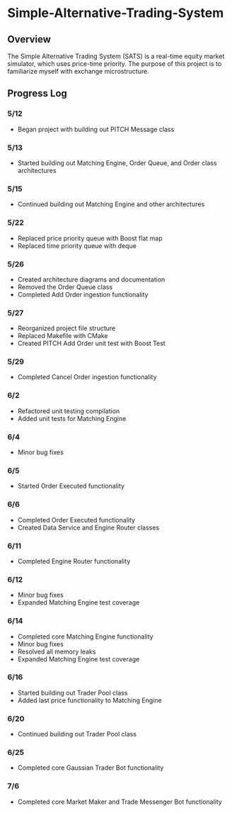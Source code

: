 # Simple-Alternative-Trading-System

## Overview
The Simple Alternative Trading System (SATS) is a real-time equity market simulator, which uses price-time priority.
The purpose of this project is to familiarize myself with exchange microstructure.

## Progress Log
### 5/12
- Began project with building out PITCH Message class
### 5/13
- Started building out Matching Engine, Order Queue, and Order class architectures
### 5/15
- Continued building out Matching Engine and other architectures
### 5/22
- Replaced price priority queue with Boost flat map
- Replaced time priority queue with deque
### 5/26
- Created architecture diagrams and documentation
- Removed the Order Queue class
- Completed Add Order ingestion functionality
### 5/27
- Reorganized project file structure
- Replaced Makefile with CMake
- Created PITCH Add Order unit test with Boost Test
### 5/29
- Completed Cancel Order ingestion functionality
### 6/2
- Refactored unit testing compilation
- Added unit tests for Matching Engine
### 6/4
- Minor bug fixes
### 6/5
- Started Order Executed functionality
### 6/6
- Completed Order Executed functionality
- Created Data Service and Engine Router classes
### 6/11
- Completed Engine Router functionality
### 6/12
- Minor bug fixes
- Expanded Matching Engine test coverage
### 6/14
- Completed core Matching Engine functionality
- Minor bug fixes
- Resolved all memory leaks
- Expanded Matching Engine test coverage
### 6/16
- Started building out Trader Pool class
- Added last price functionality to Matching Engine
### 6/20
- Continued building out Trader Pool class
### 6/25
- Completed core Gaussian Trader Bot functionality
### 7/6
- Completed core Market Maker and Trade Messenger Bot functionality
